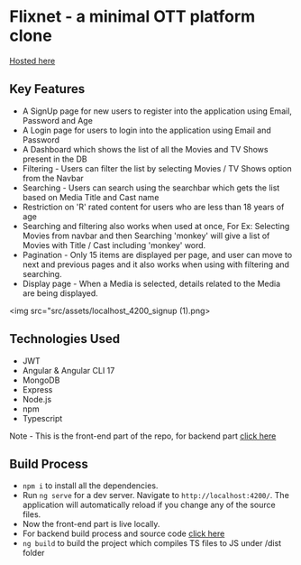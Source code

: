 # Flixnet - a minimal OTT platform clone
[Hosted here](https://lighthearted-churros-32fcbc.netlify.app/)

## Key Features

* A SignUp page for new users to register into the application using Email, Password and Age
* A Login page for users to login into the application using Email and Password
* A Dashboard which shows the list of all the Movies and TV Shows present in the DB
* Filtering - Users can filter the list by selecting Movies / TV Shows option from the Navbar
* Searching - Users can search using the searchbar which gets the list based on Media Title and Cast name
* Restriction on 'R' rated content for users who are less than 18 years of age
* Searching and filtering also works when used at once, For Ex: Selecting Movies from navbar and then Searching 'monkey' will give a list of Movies with Title / Cast including 'monkey' word.
* Pagination - Only 15 items are displayed per page, and user can move to next and previous pages and it also works when using with filtering and searching.
* Display page - When a Media is selected, details related to the Media are being displayed.

<img src="src/assets/localhost_4200_signup (1).png>

## Technologies Used

* JWT
* Angular & Angular CLI 17
* MongoDB 
* Express
* Node.js
* npm
* Typescript

Note - This is the front-end part of the repo, for backend part [click here](https://github.com/TejaSaii/FlixNet)

## Build Process

* `npm i` to install all the dependencies.
* Run `ng serve` for a dev server. Navigate to `http://localhost:4200/`. The application will automatically reload if you change any of the source files.
* Now the front-end part is live locally.
* For backend build process and source code [click here](https://github.com/TejaSaii/FlixNet)
* `ng build` to build the project which compiles TS files to JS under /dist folder